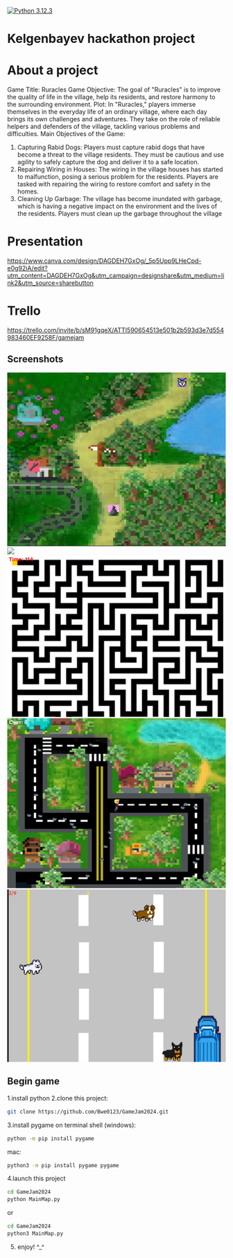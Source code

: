 [![Python 3.12.3](https://img.shields.io/badge/python-3.12.3-blue.svg)](https://www.python.org/downloads/release/python-3123/)

# Kelgenbayev hackathon project


# About a project


Game Title: Ruracles
Game Objective: 
The goal of "Ruracles" is to improve the quality of life in the village, help its residents, and restore harmony to the surrounding environment.
Plot: In "Ruracles," players immerse themselves in the everyday life of an ordinary village, where each day brings its own challenges and adventures. They take on the role of reliable helpers and defenders of the village, tackling various problems and difficulties.
Main Objectives of the Game:
1. Capturing Rabid Dogs:  Players must capture rabid dogs that have become a threat to the village residents. They must be cautious and use agility to safely capture the dog and deliver it to a safe location.
2. Repairing Wiring in Houses:
   The wiring in the village houses has started to malfunction, posing a serious problem for the residents. Players are tasked with repairing the wiring to restore comfort and safety in the homes.
3. Cleaning Up Garbage:   The village has become inundated with garbage, which is having a negative impact on the environment and the lives of the residents. Players must clean up the garbage throughout the village
# Presentation
https://www.canva.com/design/DAGDEH7GxOg/_5p5Upp9LHeCpd-e0g92iA/edit?utm_content=DAGDEH7GxOg&utm_campaign=designshare&utm_medium=link2&utm_source=sharebutton

# Trello

https://trello.com/invite/b/sM91gqeX/ATTI590654513e501b2b593d3e7d554983460EF9258F/gamejam
## Screenshots
![](https://github.com/Bwe0123/GameJam2024/blob/main/%D0%A1%D0%BD%D0%B8%D0%BC%D0%BE%D0%BA%20%D1%8D%D0%BA%D1%80%D0%B0%D0%BD%D0%B0%202024-04-21%20231038.png)
![]([https://github.com/Bwe0123/GameJam2024/blob/main/%D0%A1%D0%BD%D0%B8%D0%BC%D0%BE%D0%BA%20%D1%8D%D0%BA%D1%80%D0%B0%D0%BD%D0%B0%202024-04-21%20231038.png)
![](https://github.com/Bwe0123/GameJam2024/blob/main/%D0%A1%D0%BD%D0%B8%D0%BC%D0%BE%D0%BA%20%D1%8D%D0%BA%D1%80%D0%B0%D0%BD%D0%B0%202024-04-21%20231051.png)
![](https://github.com/Bwe0123/GameJam2024/blob/main/%D0%A1%D0%BD%D0%B8%D0%BC%D0%BE%D0%BA%20%D1%8D%D0%BA%D1%80%D0%B0%D0%BD%D0%B0%202024-04-21%20231121.png)
![](https://github.com/Bwe0123/GameJam2024/blob/main/%D0%A1%D0%BD%D0%B8%D0%BC%D0%BE%D0%BA%20%D1%8D%D0%BA%D1%80%D0%B0%D0%BD%D0%B0%202024-04-21%20231140.png)
## Begin game
1.install python 
2.clone this project:
```sh
git clone https://github.com/Bwe0123/GameJam2024.git
```
3.install pygame on terminal
shell (windows):
```sh
python -m pip install pygame
```
mac:
```sh
python3 -m pip install pygame pygame 
```

4.launch this project
```sh
cd GameJam2024
python MainMap.py
```

or

```sh
cd GameJam2024
python3 MainMap.py
```


5. enjoy! ^_^

